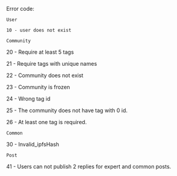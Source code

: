 
Error code:

    User

    10 - user does not exist

    Community

20 - Require at least 5 tags

21 - Require tags with unique names

22 - Community does not exist

23 - Community is frozen

24 - Wrong tag id

25 - The community does not have tag with 0 id.

26 - At least one tag is required.

    Common

30 - Invalid_ipfsHash

    Post

41 - Users can not publish 2 replies for expert and common posts.